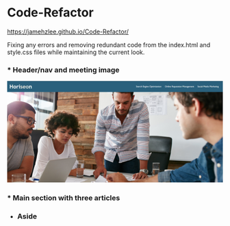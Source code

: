 # Code-Refactor

https://jamehzlee.github.io/Code-Refactor/

Fixing any errors and removing redundant code from the index.html and style.css files while maintaining the current look.


### * Header/nav and meeting image
![screenshot of the header and nav](./assets/images/header-div.png)

### * Main section with three articles

* ### Aside